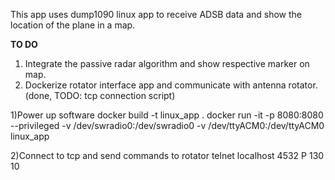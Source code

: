 This app uses dump1090 linux app to receive ADSB data and show the location of the plane in a map.

**TO DO**
1) Integrate the passive radar algorithm and show respective marker on map.
2) Dockerize rotator interface app and communicate with antenna rotator. (done, TODO: tcp connection script)

1)Power up software 
docker build -t linux_app .
docker run -it -p 8080:8080 --privileged -v /dev/swradio0:/dev/swradio0 -v /dev/ttyACM0:/dev/ttyACM0 linux_app

2)Connect to tcp and send commands to rotator
telnet localhost 4532
P 130 10


